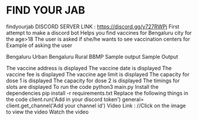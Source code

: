 # FIND YOUR JAB
findyourjab
DISCORD SERVER LINK : https://discord.gg/y727RWPj
First attempt to make a discord bot
Helps you find vaccines for Bengaluru city for the age>18
The user is asked if she/he wants to see vaccination centers for
Example of asking the user

Bengaluru Urban
Bengaluru Rural
BBMP
Sample output
Sample Output

The vaccine address is displayed
The vaccine date is displayed
The vaccine fee is displayed
The vaccine age limit is displayed
The capacity for dose 1 is displayed
The capacity for dose 2 is displayed
The timings for slots are displayed
To run the code
python3 main.py
Install the dependencies
pip install -r requirements.txt
Replace the following things in the code
client.run('Add in your discord token')
general= client.get_channel('Add your channel id')
Video Link : //Click on the image to view the video
Watch the video
